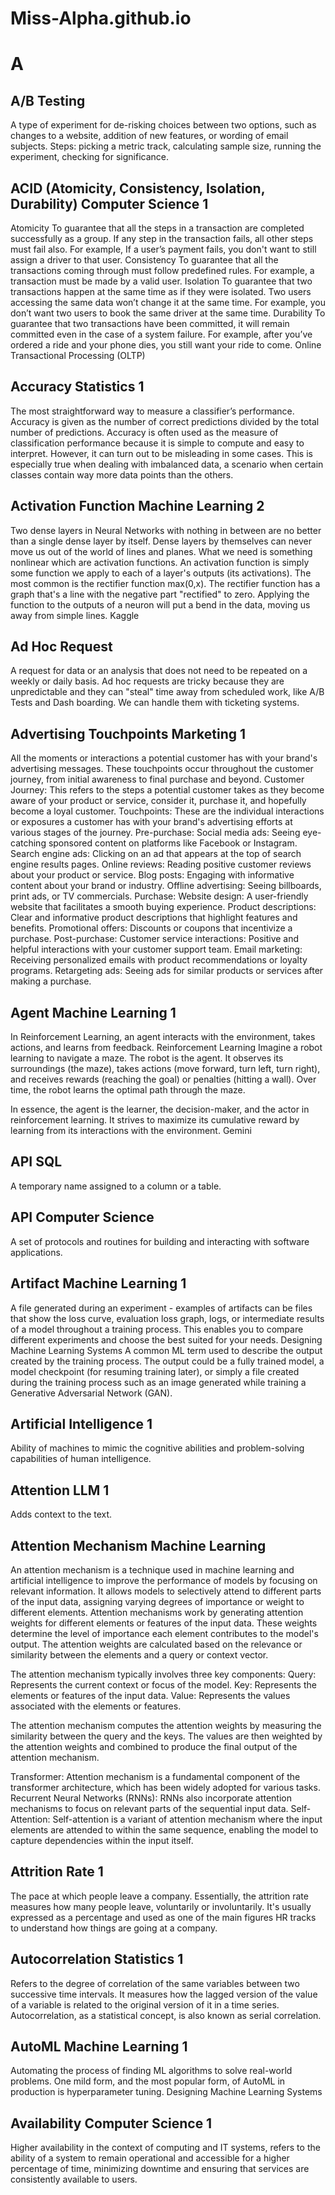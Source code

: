 # Miss-Alpha.github.io

# A
## A/B Testing 
A type of experiment for de-risking choices between two options, such as changes to a website, addition of new features, or wording of email subjects. Steps: picking a metric track, calculating sample size, running the experiment, checking for significance.

## ACID (Atomicity, Consistency, Isolation, Durability) Computer Science 1 
Atomicity
To guarantee that all the steps in a transaction are completed successfully as a group. If any step in the transaction fails, all other steps must fail also. For example, If a user’s payment fails, you don't want to still assign a driver to that user.
Consistency
To guarantee that all the transactions coming through must follow predefined rules. For example,  a transaction must be made by a valid user.
Isolation
To guarantee that two transactions happen at the same time as if they were isolated. Two users accessing the same data won’t change it at the same time. For example, you don’t want two users to book the same driver at the same time.
Durability
To guarantee that two transactions have been committed, it will remain committed even in the case of a system failure. For example, after you’ve ordered a ride and your phone dies, you still want your ride to come. Online Transactional Processing (OLTP) 

## Accuracy Statistics 1 
The most straightforward way to measure a classifier’s performance. Accuracy is given as the number of correct predictions divided by the total number of predictions. 
Accuracy is often used as the measure of classification performance because it is simple to compute and easy to interpret. However, it can turn out to be misleading in some cases.
This is especially true when dealing with imbalanced data, a scenario when certain classes contain way more data points than the others.

## Activation Function Machine Learning 2 
Two dense layers in Neural Networks with nothing in between are no better than a single dense layer by itself. Dense layers by themselves can never move us out of the world of lines and planes. What we need is something nonlinear which are activation functions. An activation function is simply some function we apply to each of a layer's outputs (its activations). The most common is the rectifier function max(0,x). The rectifier function has a graph that's a line with the negative part "rectified" to zero. Applying the function to the outputs of a neuron will put a bend in the data, moving us away from simple lines. Kaggle 
 

## Ad Hoc Request 
A request for data or an analysis that does not need to be repeated on a weekly or daily basis. Ad hoc requests are tricky because they are unpredictable and they can "steal" time away from scheduled work, like A/B Tests and Dash boarding. We can handle them with ticketing systems.

## Advertising Touchpoints Marketing 1 
All the moments or interactions a potential customer has with your brand's advertising messages. These touchpoints occur throughout the customer journey, from initial awareness to final purchase and beyond.
Customer Journey: This refers to the steps a potential customer takes as they become aware of your product or service, consider it, purchase it, and hopefully become a loyal customer.
Touchpoints: These are the individual interactions or exposures a customer has with your brand's advertising efforts at various stages of the journey.
Pre-purchase:
Social media ads: Seeing eye-catching sponsored content on platforms like Facebook or Instagram.
Search engine ads: Clicking on an ad that appears at the top of search engine results pages.
Online reviews: Reading positive customer reviews about your product or service.
Blog posts: Engaging with informative content about your brand or industry.
Offline advertising: Seeing billboards, print ads, or TV commercials.
Purchase:
Website design: A user-friendly website that facilitates a smooth buying experience.
Product descriptions: Clear and informative product descriptions that highlight features and benefits.
Promotional offers: Discounts or coupons that incentivize a purchase.
Post-purchase:
Customer service interactions: Positive and helpful interactions with your customer support team.
Email marketing: Receiving personalized emails with product recommendations or loyalty programs.
Retargeting ads: Seeing ads for similar products or services after making a purchase.

## Agent Machine Learning 1 
In Reinforcement Learning, an agent interacts with the environment, takes actions, and learns from feedback. Reinforcement Learning 
Imagine a robot learning to navigate a maze. The robot is the agent. It observes its surroundings (the maze), takes actions (move forward, turn left, turn right), and receives rewards (reaching the goal) or penalties (hitting a wall). Over time, the robot learns the optimal path through the maze.

In essence, the agent is the learner, the decision-maker, and the actor in reinforcement learning. It strives to maximize its cumulative reward by learning from its interactions with the environment. Gemini

## API SQL 
A temporary name assigned to a column or a table.

## API Computer Science 
A set of protocols and routines for building and interacting with software applications.

## Artifact Machine Learning 1 
A file generated during an experiment - examples of artifacts can be files that show the loss curve, evaluation loss graph, logs, or intermediate results of a model throughout a training process. This enables you to compare different experiments and choose the best suited for your needs. Designing Machine Learning Systems
A common ML term used to describe the output created by the training process. The output could be a fully trained model, a model checkpoint (for resuming training later), or simply a file created during the training process such as an image generated while training a Generative Adversarial Network (GAN).

## Artificial Intelligence 1 
Ability of machines to mimic the cognitive abilities and problem-solving capabilities of human intelligence. 

## Attention LLM 1 
Adds context to the text.

## Attention Mechanism  Machine Learning 
An attention mechanism is a technique used in machine learning and artificial intelligence to improve the performance of models by focusing on relevant information. It allows models to selectively attend to different parts of the input data, assigning varying degrees of importance or weight to different elements.
Attention mechanisms work by generating attention weights for different elements or features of the input data. These weights determine the level of importance each element contributes to the model's output. The attention weights are calculated based on the relevance or similarity between the elements and a query or context vector.

The attention mechanism typically involves three key components:
Query: Represents the current context or focus of the model.
Key: Represents the elements or features of the input data.
Value: Represents the values associated with the elements or features.

The attention mechanism computes the attention weights by measuring the similarity between the query and the keys. The values are then weighted by the attention weights and combined to produce the final output of the attention mechanism.

Transformer: Attention mechanism is a fundamental component of the transformer architecture, which has been widely adopted for various tasks.
Recurrent Neural Networks (RNNs): RNNs also incorporate attention mechanisms to focus on relevant parts of the sequential input data.
Self-Attention: Self-attention is a variant of attention mechanism where the input elements are attended to within the same sequence, enabling the model to capture dependencies within the input itself.

## Attrition Rate 1 
The pace at which people leave a company. Essentially, the attrition rate measures how many people leave, voluntarily or involuntarily. It's usually expressed as a percentage and used as one of the main figures HR tracks to understand how things are going at a company. 

## Autocorrelation Statistics 1 
Refers to the degree of correlation of the same variables between two successive time intervals. It measures how the lagged version of the value of a variable is related to the original version of it in a time series. Autocorrelation, as a statistical concept, is also known as serial correlation.

## AutoML Machine Learning 1 
Automating the process of finding ML algorithms to solve real-world problems. One mild form, and the most popular form, of AutoML in production is hyperparameter tuning.
Designing Machine Learning Systems

## Availability Computer Science 1 
Higher availability in the context of computing and IT systems, refers to the ability of a system to remain operational and accessible for a higher percentage of time, minimizing downtime and ensuring that services are consistently available to users.

